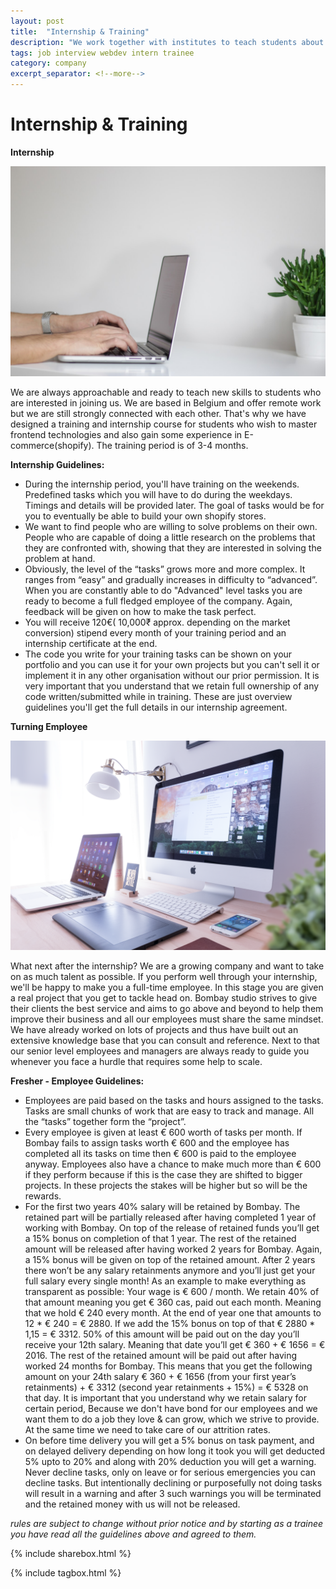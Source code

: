 ```yaml
---
layout: post
title:  "Internship & Training"
description: "We work together with institutes to teach students about the latest trends in the industry and make them ready for real world challenges"
tags: job interview webdev intern trainee
category: company
excerpt_separator: <!--more-->
---
```


# Internship & Training

**Internship**

![Level 1](/img/posts/level1.jpeg)

We are always approachable and ready to teach new skills to students who are interested in joining us. We are based in Belgium and offer remote work but we are still strongly connected with each other.
That's why we have designed a training and internship course for students who wish to master frontend technologies and also gain some experience in E-commerce(shopify). The training period is of 3-4 months.

**Internship Guidelines:**

- During the internship period, you'll have training on the weekends. Predefined tasks which you will have to do during the weekdays. Timings and details will be provided later. The goal of tasks would be for you to eventually be able to build your own shopify stores.
- We want to find people who are willing to solve problems on their own. People who are capable of doing a little research on the problems that they are confronted with, showing that they are interested in solving the problem at hand.
- Obviously, the level of the “tasks” grows more and more complex. It ranges from “easy” and gradually increases in difficulty to “advanced”. When you are constantly able to do "Advanced" level tasks you are ready to become a full fledged employee of the company. Again, feedback will be given on how to make the task perfect.
- You will receive 120€( 10,000₹ approx. depending on the market conversion) stipend every month of your training period and an internship certificate at the end.
- The code you write for your training tasks can be shown on your portfolio and you can use it for your own projects but you can't sell it or implement it in any other organisation without our prior permission. It is very important that you understand that we retain full ownership of any code written/submitted while in training. These are just overview guidelines you'll get the full details in our internship agreement.


**Turning Employee**

![Level 2](/img/posts/level2.png)

What next after the internship? We are a growing company and want to take on as much talent as possible. If you perform well through your internship, we'll be happy to make you a full-time employee. In this stage you are given a real project that you get to tackle head on. Bombay studio strives to give their clients the best service and aims to go above and beyond to help them improve their business and all our employees must share the same mindset.
We have already worked on lots of projects and thus have built out an extensive knowledge base that you can consult and reference. Next to that our senior level employees and managers are always ready to guide you whenever you face a hurdle that requires some help to scale.


**Fresher -  Employee Guidelines:**

- Employees are paid based on the tasks and hours assigned to the tasks. Tasks are small chunks of work that are easy to track and manage. All the “tasks” together form the “project”.
- Every employee is given at least € 600 worth of tasks per month. If Bombay fails to assign tasks worth € 600 and the employee has completed all its tasks on time then € 600 is paid to the employee anyway.
Employees also have a chance to make much more than € 600 if they perform because if this is the case they are shifted to bigger projects. In these projects the stakes will be higher but so will be the rewards.
- For the first two years 40% salary will be retained by Bombay. The retained part will be partially released after having completed 1 year of working with Bombay. On top of the release of retained funds you’ll get a 15% bonus on completion of that 1 year. The rest of the retained amount will be released after having worked 2 years for Bombay. Again, a 15% bonus will be given on top of the retained amount. After 2 years there won’t be any salary retainments anymore and you’ll just get your full salary every single month! As an example to make everything as transparent as possible: Your wage is € 600 / month. We retain 40% of that amount meaning you get € 360 cas, paid out each month. Meaning that we hold € 240 every month. At the end of year one that amounts to 12 * € 240 = € 2880. If we add the 15% bonus on top of that € 2880 * 1,15 = € 3312. 50% of this amount will be paid out on the day you’ll receive your 12th salary. Meaning that date you’ll get € 360 + € 1656 = € 2016. The rest of the retained amount will be paid out after having worked 24 months for Bombay. This means that you get the following amount on your 24th salary € 360 + € 1656 (from your first year’s retainments) + € 3312 (second year retainments + 15%) = € 5328 on that day. It is important that you understand why we retain salary for certain period, Because we don't have bond for our employees and we want them to do a job they love & can grow, which we strive to provide. At the same time we need to take care of our attrition rates.
- On before time delivery you will get a 5% bonus on task payment, and on delayed delivery depending on how long it took you will get deducted 5% upto to 20% and along with 20% deduction you will get a warning. Never decline tasks, only on leave or for serious emergencies you can decline tasks. But intentionally declining or purposefully not doing tasks will result in a warning and after 3 such warnings you will be terminated and the retained money with us will not be released.

*rules are subject to change without prior notice and by starting as a trainee you have read all the guidelines above and agreed to them.*


{% include sharebox.html %}

{% include tagbox.html %}
